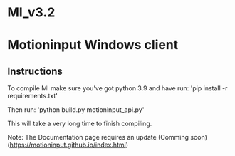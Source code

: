 # MI_v3.2
# Motioninput Windows client


## Instructions

To compile MI make sure you've got python 3.9 and have run:
'pip install -r requirements.txt'


Then run:
'python build.py motioninput_api.py'


This will take a very long time to finish compiling. 


Note: The Documentation page requires an update (Comming soon) (https://motioninput.github.io/index.html) 
